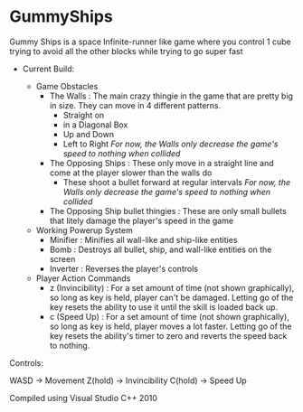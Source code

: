 # GummyShips

Gummy Ships is a space Infinite-runner like game where you control 1 cube trying to avoid all the other blocks while trying to go super fast

- Current Build:

  - Game Obstacles
    - The Walls
      : The main crazy thingie in the game that are pretty big in size. They can move in 4 different patterns.
        - Straight on
        - in a Diagonal Box
        - Up and Down
        - Left to Right
        *For now, the Walls only decrease the game's speed to nothing when collided*
    - The Opposing Ships
      : These only move in a straight line and come at the player slower than the walls do
        - These shoot a bullet forward at regular intervals
        *For now, the Walls only decrease the game's speed to nothing when collided*
    - The Opposing Ship bullet thingies
      : These are only small bullets that litely damage the player's speed in the game
  - Working Powerup System
    - Minifier
      : Minifies all wall-like and ship-like entities
    - Bomb
      : Destroys all bullet, ship, and wall-like entities on the screen
    - Inverter
      : Reverses the player's controls
  - Player Action Commands
    - z (Invincibility)
      : For a set amount of time (not shown graphically), so long as key is held, player can't be damaged. Letting go of the key resets the ability to use it until the skill is loaded back up.
    - c (Speed Up)
      : For a set amount of time (not shown graphically), so long as key is held, player moves a lot faster. Letting go of the key resets the ability's timer to zero and reverts the speed back to nothing.


Controls:

  WASD -> Movement
  Z(hold) -> Invincibility
  C(hold) -> Speed Up
  
Compiled using Visual Studio C++ 2010

